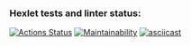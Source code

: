 ### Hexlet tests and linter status:
[![Actions Status](https://github.com/SaiRyker/frontend-project-44/workflows/hexlet-check/badge.svg)](https://github.com/SaiRyker/frontend-project-44/actions)
[![Maintainability](https://api.codeclimate.com/v1/badges/8fae7f19c603a6d3986b/maintainability)](https://codeclimate.com/github/SaiRyker/frontend-project-44/maintainability)
[![asciicast](https://asciinema.org/a/MQP83BRITzJVQ978uR5HbOYqV.svg)](https://asciinema.org/a/MQP83BRITzJVQ978uR5HbOYqV)
